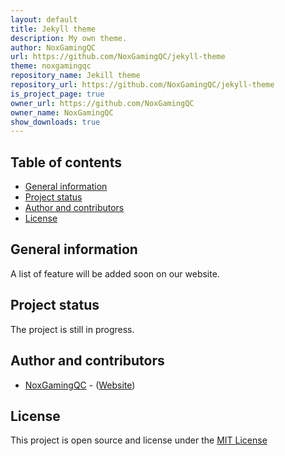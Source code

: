 ```yaml
---
layout: default
title: Jekyll theme
description: My own theme.
author: NoxGamingQC
url: https://github.com/NoxGamingQC/jekyll-theme
theme: noxgamingqc
repository_name: Jekill theme
repository_url: https://github.com/NoxGamingQC/jekyll-theme
is_project_page: true
owner_url: https://github.com/NoxGamingQC
owner_name: NoxGamingQC
show_downloads: true
---
```


## Table of contents

* [General information](#general-information)
* [Project status](#project-status)
* [Author and contributors](#author-and-contributors)
* [License](#license)

## General information

A list of feature will be added soon on our website.

## Project status

The project is still in progress.

## Author and contributors

* [NoxGamingQC](https://github.com/NoxGamingQC) - ([Website](https://www.noxgamingqc.ca))

## License

This project is open source and license under the [MIT License](https://github.com/NoxGamingQC/NoxBOT/blob/master/LICENSE.md)